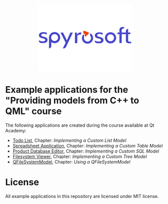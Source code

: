 <center><img src="/doc/spyrosoft_color_rgb-1.png" alt="Spyrosoft" width="300" height="auto"></center>

# Example applications for the "Providing models from C++ to QML" course

The following applications are created during the course available at Qt Academy:
- [Todo List](./todo_list/README.md), Chapter: _Implementing a Custom List Model_
- [Spreadsheet Application](./spreadsheet/README.md), Chapter: _Implementing a Custom Table Model_
- [Product Database Editor](./database_editor//README.md), Chapter: _Implementing a Custom SQL Model_
- [Filesystem Viewer](./filesystem_viewer/README.md), Chapter: _Implementing a Custom Tree Model_
- [QFileSystemModel](./qfilesystemmodel/README.md), Chapter: _Using a QFileSystemModel_

# License

All example applications in this repository are licensed under MIT license.